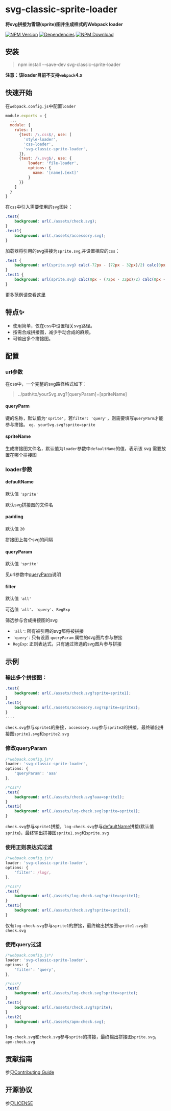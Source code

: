 # svg-classic-sprite-loader

**将svg拼接为雪碧(sprite)图并生成样式的Webpack loader**

[![NPM Version][npm-img]][npm-url]
[![Dependencies][david-img]][david-url]
[![NPM Download][download-img]][download-url]

[circleci-img]: https://img.shields.io/circleci/project/github/vusion/svg-classic-sprite-loader.svg?style=flat-square
[circleci-url]: https://circleci.com/gh/vusion/svg-classic-sprite-loader
[npm-img]: http://img.shields.io/npm/v/svg-classic-sprite-loader.svg?style=flat-square
[npm-url]: http://npmjs.org/package/svg-classic-sprite-loader
[david-img]: http://img.shields.io/david/vusion/svg-classic-sprite-loader.svg?style=flat-square
[david-url]: https://david-dm.org/vusion/svg-classic-sprite-loader
[download-img]: https://img.shields.io/npm/dm/svg-classic-sprite-loader.svg?style=flat-square
[download-url]: https://npmjs.org/package/svg-classic-sprite-loader


## 安装


> npm install --save-dev svg-classic-sprite-loader


**注意：该loader目前不支持`webpack`4.x**


## 快速开始
在`webpack.config.js`中配置`loader`

```js
module.exports = {
  ...
  module: {
    rules: [
      {test: /\.css$/, use: [
        'style-loader',
        'css-loader',
        'svg-classic-sprite-loader',
      ]},
      {test: /\.svg$/, use: {
          loader: 'file-loader',
          options: {
            name: '[name].[ext]'
          }
      }}
    ]
  }
}
```

在`css`中引入需要使用的`svg`图片：

```css
.test{
    background: url(./assets/check.svg);
}
.test1{
    background: url(./assets/accessory.svg);
}
```

加载器将引用的svg拼接为`sprite.svg`,并设置相应的`css`：

```css
.test {
    background: url(sprite.svg) calc(-72px - (72px - 32px)/2) calc(0px - (72px - 32px)/2) no-repeat;
}
.test1 {
    background: url(sprite.svg) calc(0px - (72px - 32px)/2) calc(0px - (72px - 32px)/2) no-repeat;
}
```

更多范例请查看[这里](#示例)

## 特点:sparkles:
- 使用简单，仅在css中设置相关svg路径。
- 按需合成拼接图，减少手动合成的麻烦。
- 可输出多个拼接图。


## 配置

### url参数
在css中，一个完整的svg路径格式如下：
> ../path/to/yourSvg.svg?[queryParam]=[spriteName]

#### queryParm

键的名称，默认值为`'sprite'`，若`filter: 'query'`，则需要填写`queryParm`才能参与拼接。
`eg. yourSvg.svg?sprite=sprite`

#### spriteName

生成拼接图文件名，默认值为`loader`参数中`defaultName`的值，表示该 svg 需要放置在哪个拼接图


### loader参数
#### defaultName
默认值 `'sprite'`

默认svg拼接图的文件名

#### padding
默认值 `20`

拼接图上每个svg的间隔

#### queryParam
默认值 `'sprite'`

见url参数中[queryParm](#url参数)说明

#### filter
默认值 `'all'`

可选值 `'all'`、`'query'`、`RegExp`

筛选参与合成拼接图的svg

 + `'all'`: 所有被引用的svg都将被拼接
 + `'query'`: 只有设置 `queryParam` 属性的svg图片参与拼接
 + `RegExp`: 正则表达式，只有通过筛选的svg图片参与拼接

## 示例

### 输出多个拼接图：

```css
.test{
    background: url(./assets/check.svg?sprite=sprite1);
}
.test1{
    background: url(./assets/accessory.svg?sprite=sprite2);
}
....
```

`check.svg`参与`sprite1`的拼接，`accessory.svg`参与`sprite2`的拼接，最终输出拼接图`sprite1.svg`和`sprite2.svg`

### 修改queryParam


```js
/*webpack.config.js*/
loader: 'svg-classic-sprite-loader',
options: {
    'queryParam': 'aaa'
},
```

```css
/*css*/
.test{
    background: url(./assets/check.svg?aaa=sprite1);
}
.test1{
    background: url(./assets/log-check.svg?sprite=sprite1);
}
```

`check.svg`参与`sprite1`拼接，`log-check.svg`参与[defaultName](#defaultName)拼接(默认值`sprite`)，最终输出拼接图`sprite1.svg`和`sprite.svg`

### 使用正则表达式过滤


```js
/*webpack.config.js*/
loader: 'svg-classic-sprite-loader',
options: {
    'filter': /log/,
},
```

```css
/*css*/
.test{
    background: url(./assets/log-check.svg?sprite=sprite1);
}
.test1{
    background: url(./assets/check.svg?sprite=sprite1);
}
```

仅有`log-check.svg`参与`sprite1`的拼接，最终输出拼接图`sprite1.svg`和`check.svg`

### 使用query过滤

```js
/*webpack.config.js*/
loader: 'svg-classic-sprite-loader',
options: {
    'filter': 'query',
},
```

```css
/*css*/
.test{
    background: url(./assets/log-check.svg?sprite=sprite);
}
.test1{
    background: url(./assets/check.svg?sprite);
}
.test2{
    background: url(./assets/apm-check.svg);
}
```

`log-check.svg`和`check.svg`参与`sprite`的拼接，最终输出拼接图`sprite.svg`，`apm-check.svg`

## 贡献指南

参见[Contributing Guide](https://github.com/vusion/DOCUMENTATION/issues/4)

## 开源协议

参见[LICENSE](LICENSE)

